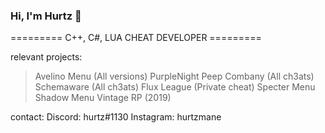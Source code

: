 ### Hi, I'm Hurtz 🙂
========= C++, C#, LUA CHEAT DEVELOPER =========

relevant projects:
> Avelino Menu (All versions) 
> PurpleNight 
> Peep Combany (All ch3ats) 
> Schemaware (All ch3ats) 
> Flux League (Private cheat) 
> Specter Menu 
> Shadow Menu 
> Vintage RP (2019)

contact: 
Discord: hurtz#1130 
Instagram: hurtzmane
